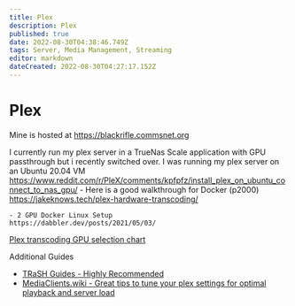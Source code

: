 ```yaml
---
title: Plex
description: Plex
published: true
date: 2022-08-30T04:38:46.749Z
tags: Server, Media Management, Streaming
editor: markdown
dateCreated: 2022-08-30T04:27:17.152Z
---
```

# Plex

Mine is hosted at https://blackrifle.commsnet.org


I currently run my plex server in a TrueNas Scale application with GPU passthrough but i recently switched over. I was running my plex server on an Ubuntu 20.04 VM
	https://www.reddit.com/r/PleX/comments/kpfpfz/install_plex_on_ubuntu_connect_to_nas_gpu/
	- Here is a good walkthrough for Docker (p2000)
	https://jakeknows.tech/plex-hardware-transcoding/

	- 2 GPU Docker Linux Setup
	https://dabbler.dev/posts/2021/05/03/


[Plex transcoding GPU selection chart](https://www.elpamsoft.com/?p=Plex-Hardware-Transcoding)

Additional Guides 
- [TRaSH Guides - Highly Recommended](https://trash-guides.info/Plex/)
- [MediaClients.wiki - Great tips to tune your plex settings for optimal playback and server load](https://mediaclients.wiki/en/Plex)